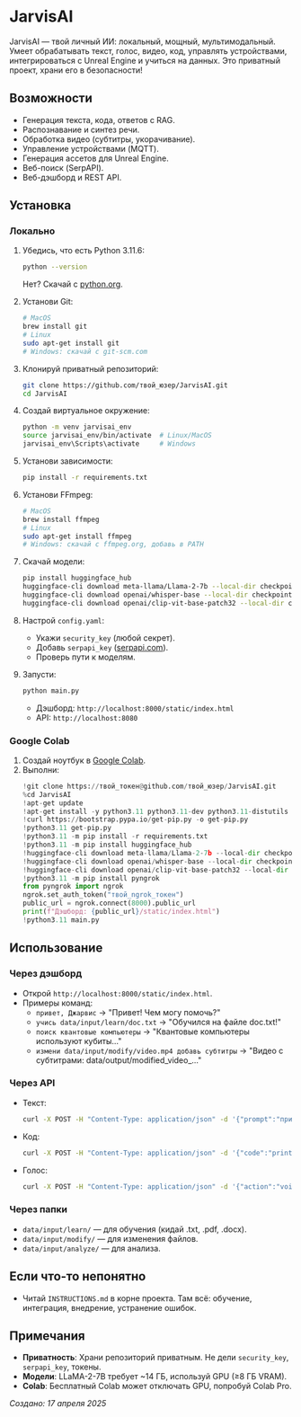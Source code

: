 # JarvisAI

JarvisAI — твой личный ИИ: локальный, мощный, мультимодальный. Умеет обрабатывать текст, голос, видео, код, управлять устройствами, интегрироваться с Unreal Engine и учиться на данных. Это приватный проект, храни его в безопасности!

## Возможности
- Генерация текста, кода, ответов с RAG.
- Распознавание и синтез речи.
- Обработка видео (субтитры, укорачивание).
- Управление устройствами (MQTT).
- Генерация ассетов для Unreal Engine.
- Веб-поиск (SerpAPI).
- Веб-дэшборд и REST API.

## Установка

### Локально
1. Убедись, что есть Python 3.11.6:
   ```bash
   python --version
   ```
   Нет? Скачай с [python.org](https://www.python.org/downloads/).

2. Установи Git:
   ```bash
   # MacOS
   brew install git
   # Linux
   sudo apt-get install git
   # Windows: скачай с git-scm.com
   ```

3. Клонируй приватный репозиторий:
   ```bash
   git clone https://github.com/твой_юзер/JarvisAI.git
   cd JarvisAI
   ```

4. Создай виртуальное окружение:
   ```bash
   python -m venv jarvisai_env
   source jarvisai_env/bin/activate  # Linux/MacOS
   jarvisai_env\Scripts\activate     # Windows
   ```

5. Установи зависимости:
   ```bash
   pip install -r requirements.txt
   ```

6. Установи FFmpeg:
   ```bash
   # MacOS
   brew install ffmpeg
   # Linux
   sudo apt-get install ffmpeg
   # Windows: скачай с ffmpeg.org, добавь в PATH
   ```

7. Скачай модели:
   ```bash
   pip install huggingface_hub
   huggingface-cli download meta-llama/Llama-2-7b --local-dir checkpoints/llama
   huggingface-cli download openai/whisper-base --local-dir checkpoints/whisper
   huggingface-cli download openai/clip-vit-base-patch32 --local-dir checkpoints/clip
   ```

8. Настрой `config.yaml`:
   - Укажи `security_key` (любой секрет).
   - Добавь `serpapi_key` ([serpapi.com](https://serpapi.com)).
   - Проверь пути к моделям.

9. Запусти:
   ```bash
   python main.py
   ```
   - Дэшборд: `http://localhost:8000/static/index.html`
   - API: `http://localhost:8080`

### Google Colab
1. Создай ноутбук в [Google Colab](https://colab.research.google.com).
2. Выполни:
   ```python
   !git clone https://твой_токен@github.com/твой_юзер/JarvisAI.git
   %cd JarvisAI
   !apt-get update
   !apt-get install -y python3.11 python3.11-dev python3.11-distutils ffmpeg
   !curl https://bootstrap.pypa.io/get-pip.py -o get-pip.py
   !python3.11 get-pip.py
   !python3.11 -m pip install -r requirements.txt
   !python3.11 -m pip install huggingface_hub
   !huggingface-cli download meta-llama/Llama-2-7b --local-dir checkpoints/llama
   !huggingface-cli download openai/whisper-base --local-dir checkpoints/whisper
   !huggingface-cli download openai/clip-vit-base-patch32 --local-dir checkpoints/clip
   !python3.11 -m pip install pyngrok
   from pyngrok import ngrok
   ngrok.set_auth_token("твой_ngrok_токен")
   public_url = ngrok.connect(8000).public_url
   print(f"Дэшборд: {public_url}/static/index.html")
   !python3.11 main.py
   ```

## Использование

### Через дэшборд
- Открой `http://localhost:8000/static/index.html`.
- Примеры команд:
  - `привет, Джарвис` → "Привет! Чем могу помочь?"
  - `учись data/input/learn/doc.txt` → "Обучился на файле doc.txt!"
  - `поиск квантовые компьютеры` → "Квантовые компьютеры используют кубиты..."
  - `измени data/input/modify/video.mp4 добавь субтитры` → "Видео с субтитрами: data/output/modified_video_..."

### Через API
- Текст:
  ```bash
  curl -X POST -H "Content-Type: application/json" -d '{"prompt":"привет, Джарвис"}' http://localhost:8080/api/v1/text
  ```
- Код:
  ```bash
  curl -X POST -H "Content-Type: application/json" -d '{"code":"print(\"Hello\")"}' http://localhost:8080/api/v1/code
  ```
- Голос:
  ```bash
  curl -X POST -H "Content-Type: application/json" -d '{"action":"voice_command", "audio_path":"data/input/command.wav"}' http://localhost:8080/api/v1/audio
  ```

### Через папки
- `data/input/learn/` — для обучения (кидай .txt, .pdf, .docx).
- `data/input/modify/` — для изменения файлов.
- `data/input/analyze/` — для анализа.

## Если что-то непонятно
- Читай `INSTRUCTIONS.md` в корне проекта. Там всё: обучение, интеграция, внедрение, устранение ошибок.

## Примечания
- **Приватность**: Храни репозиторий приватным. Не дели `security_key`, `serpapi_key`, токены.
- **Модели**: LLaMA-2-7B требует ~14 ГБ, используй GPU (≥8 ГБ VRAM).
- **Colab**: Бесплатный Colab может отключать GPU, попробуй Colab Pro.

*Создано: 17 апреля 2025*